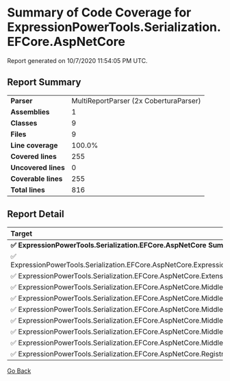 # Summary of Code Coverage for ExpressionPowerTools.Serialization.EFCore.AspNetCore

Report generated on 10/7/2020 11:54:05 PM UTC.

## Report Summary

| | |
|:--|:--|
|**Parser**|MultiReportParser (2x CoberturaParser)
|**Assemblies**|1
|**Classes**|9
|**Files**|9
|**Line coverage**|100.0%
|**Covered lines**|255
|**Uncovered lines**|0
|**Coverable lines**|255
|**Total lines**|816

## Report Detail

|Target|Coverage|
|:--|--:|
|**✅ ExpressionPowerTools.Serialization.EFCore.AspNetCore Summary**|100.0%|
|✅   ExpressionPowerTools.Serialization.EFCore.AspNetCore.ExpressionPowerToolsEFCoreMiddleware|100.0%|
|✅   ExpressionPowerTools.Serialization.EFCore.AspNetCore.Extensions.MiddlewareExtensions|100.0%|
|✅   ExpressionPowerTools.Serialization.EFCore.AspNetCore.Middleware.CollectionHandle|100.0%|
|✅   ExpressionPowerTools.Serialization.EFCore.AspNetCore.Middleware.DbContextAdapter|100.0%|
|✅   ExpressionPowerTools.Serialization.EFCore.AspNetCore.Middleware.QueryDeserializer|100.0%|
|✅   ExpressionPowerTools.Serialization.EFCore.AspNetCore.Middleware.QueryResult|100.0%|
|✅   ExpressionPowerTools.Serialization.EFCore.AspNetCore.Middleware.QueryResultSerializer|100.0%|
|✅   ExpressionPowerTools.Serialization.EFCore.AspNetCore.Middleware.RouteProcessor|100.0%|
|✅   ExpressionPowerTools.Serialization.EFCore.AspNetCore.Registration|100.0%|

[Go Back](./index.md)
